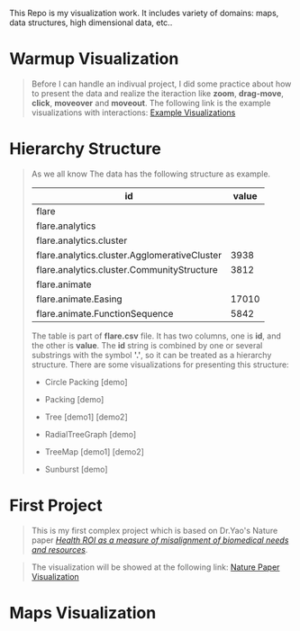 This Repo is my visualization work. It includes variety of domains: maps, data structures, high dimensional data, etc..

Warmup Visualization
=========
>Before I can handle an indivual project, I did some practice about how to present the data and realize the iteraction like **zoom**, **drag-move**, **click**, **moveover** and **moveout**. The following link is the example visualizations with interactions:
[Example Visualizations](https://wangku.github.io/Visualizations/practice.html)

Hierarchy Structure
=========
>As we all know
>The data has the following structure as example.
>
> id | value
>------------|------------
>flare |
>flare.analytics|
>flare.analytics.cluster|
>flare.analytics.cluster.AgglomerativeCluster|3938
>flare.analytics.cluster.CommunityStructure	|3812
>flare.animate	|
>flare.animate.Easing	|17010
>flare.animate.FunctionSequence	|5842
>
>The table is part of **flare.csv** file. It has two columns, one is **id**, and the other is **value**. The **id** string is combined by one or several substrings with the symbol **'.'**, so it can be treated as a hierarchy structure. There are some visualizations for presenting this structure:
>- Circle Packing [demo]
>
>- Packing [demo]
>
>- Tree [demo1] [demo2]
>
>- RadialTreeGraph [demo]
>
>- TreeMap [demo1] [demo2]
>
>- Sunburst [demo]
>


First Project
=========
>This is my first complex project which is based on Dr.Yao's Nature paper *[Health ROI as a measure of misalignment of biomedical needs and resources](http://www.nature.com/nbt/journal/v33/n8/full/nbt.3276.html)*.

>The visualization will be showed at the following link:
[Nature Paper Visualization](https://wangku.github.io/Visualizations/1st%20project/test_new.html)

Maps Visualization
=========


